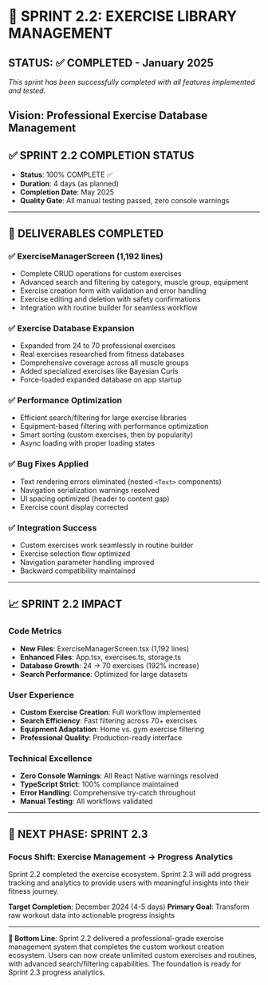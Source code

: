 # 🚀 **SPRINT 2.2: EXERCISE LIBRARY MANAGEMENT**
## **STATUS: ✅ COMPLETED - January 2025**

*This sprint has been successfully completed with all features implemented and tested.*

## **Vision: Professional Exercise Database Management**

## ✅ **SPRINT 2.2 COMPLETION STATUS**
- **Status**: 100% COMPLETE ✅
- **Duration**: 4 days (as planned)
- **Completion Date**: May 2025
- **Quality Gate**: All manual testing passed, zero console warnings

---

## 🎯 **DELIVERABLES COMPLETED**

### **✅ ExerciseManagerScreen (1,192 lines)**
- Complete CRUD operations for custom exercises
- Advanced search and filtering by category, muscle group, equipment
- Exercise creation form with validation and error handling
- Exercise editing and deletion with safety confirmations
- Integration with routine builder for seamless workflow

### **✅ Exercise Database Expansion**
- Expanded from 24 to 70 professional exercises
- Real exercises researched from fitness databases
- Comprehensive coverage across all muscle groups
- Added specialized exercises like Bayesian Curls
- Force-loaded expanded database on app startup

### **✅ Performance Optimization**
- Efficient search/filtering for large exercise libraries
- Equipment-based filtering with performance optimization
- Smart sorting (custom exercises, then by popularity)
- Async loading with proper loading states

### **✅ Bug Fixes Applied**
- Text rendering errors eliminated (nested `<Text>` components)
- Navigation serialization warnings resolved
- UI spacing optimized (header to content gap)
- Exercise count display corrected

### **✅ Integration Success**
- Custom exercises work seamlessly in routine builder
- Exercise selection flow optimized
- Navigation parameter handling improved
- Backward compatibility maintained

---

## 📈 **SPRINT 2.2 IMPACT**

### **Code Metrics**
- **New Files**: ExerciseManagerScreen.tsx (1,192 lines)
- **Enhanced Files**: App.tsx, exercises.ts, storage.ts
- **Database Growth**: 24 → 70 exercises (192% increase)
- **Search Performance**: Optimized for large datasets

### **User Experience**
- **Custom Exercise Creation**: Full workflow implemented
- **Search Efficiency**: Fast filtering across 70+ exercises
- **Equipment Adaptation**: Home vs. gym exercise filtering
- **Professional Quality**: Production-ready interface

### **Technical Excellence**
- **Zero Console Warnings**: All React Native warnings resolved
- **TypeScript Strict**: 100% compliance maintained
- **Error Handling**: Comprehensive try-catch throughout
- **Manual Testing**: All workflows validated

---

## 🚀 **NEXT PHASE: SPRINT 2.3**

### **Focus Shift**: Exercise Management → Progress Analytics
Sprint 2.2 completed the exercise ecosystem. Sprint 2.3 will add progress tracking and analytics to provide users with meaningful insights into their fitness journey.

**Target Completion**: December 2024 (4-5 days)
**Primary Goal**: Transform raw workout data into actionable progress insights

---

**🎯 Bottom Line**: Sprint 2.2 delivered a professional-grade exercise management system that completes the custom workout creation ecosystem. Users can now create unlimited custom exercises and routines, with advanced search/filtering capabilities. The foundation is ready for Sprint 2.3 progress analytics. 